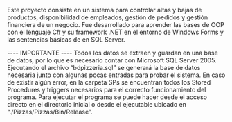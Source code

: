 Este proyecto consiste en un sistema para controlar altas y bajas de productos, disponibilidad de empleados, gestión de pedidos y gestión financiera de un negocio. Fue desarrollado para aprender las bases de OOP con el lenguaje C# y su framework .NET en el entorno de Windows Forms y las sentencias básicas de en SQL Server.

---- IMPORTANTE ----
Todos los datos se extraen y guardan en una base de datos, por lo que es necesario contar con Microsoft SQL Server 2005.
Ejecutando el archivo “bdpizzeria.sql” se generará la base de datos necesaria junto con algunas pocas entradas para probar el sistema.
En caso de existir algún error, en la carpeta SPs se encuentran todos los Stored Procedures y triggers necesarios para el correcto funcionamiento del programa. 
Para ejecutar el programa se puede hacer desde el acceso directo en el directorio inicial o desde el ejecutable ubicado en “./Pizzas/Pizzas/Bin/Release”.

